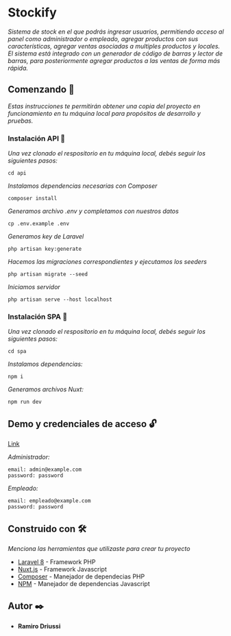 # Stockify

_Sistema de stock en el que podrás ingresar usuarios, permitiendo acceso al panel como administrador o empleado, agregar productos con sus características, agregar ventas asociadas a multiples productos y locales. El sistema está integrado con un generador de código de barras y lector de barras, para posteriormente agregar productos a las ventas de forma más rápida._

## Comenzando 🚀

_Estas instrucciones te permitirán obtener una copia del proyecto en funcionamiento en tu máquina local para propósitos de desarrollo y pruebas._

### Instalación API 🔧

_Una vez clonado el respositorio en tu máquina local, debés seguir los siguientes pasos:_

```
cd api
```

_Instalamos dependencias necesarias con Composer_

```
composer install
```

_Generamos archivo .env y completamos con nuestros datos_

```
cp .env.example .env
```

_Generamos key de Laravel_

```
php artisan key:generate
```
_Hacemos las migraciones correspondientes y ejecutamos los seeders_

```
php artisan migrate --seed
```

_Iniciamos servidor_

```
php artisan serve --host localhost
```

### Instalación SPA 🔧

_Una vez clonado el respositorio en tu máquina local, debés seguir los siguientes pasos:_

```
cd spa
```
_Instalamos dependencias:_

```
npm i
```

_Generamos archivos Nuxt:_

```
npm run dev
```
## Demo y credenciales de acceso 🔓

[Link](https://stockify-ramirodriussi.netlify.app/)

_Administrador:_
```
email: admin@example.com
password: password
```
_Empleado:_
```
email: empleado@example.com
password: password
```
## Construido con 🛠️

_Menciona las herramientas que utilizaste para crear tu proyecto_

* [Laravel 8](https://laravel.com/) - Framework PHP
* [Nuxt.js](https://nuxtjs.org/) - Framework Javascript
* [Composer](https://getcomposer.org/doc/) - Manejador de dependecias PHP
* [NPM](https://www.npmjs.com/) - Manejador de dependencias Javascript

## Autor ✒️

* **Ramiro Driussi**

